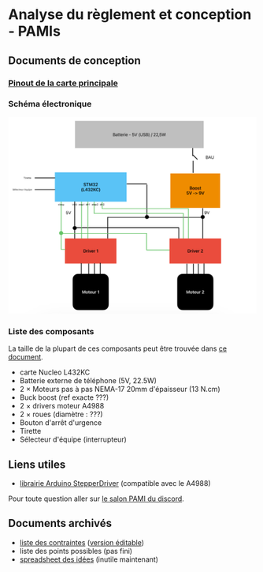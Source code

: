 # Analyse du règlement et conception - PAMIs

## Documents de conception

### [Pinout de la carte principale](https://docs.google.com/spreadsheets/d/1nnAxQa-xgVzteT0e-WYy9qsg8co_bPJd0W1cznvzzPQ/edit?usp=sharing)

### Schéma électronique

![schéma électronique](./schema_elec_PAMI.png)

### Liste des composants

La taille de la plupart de ces composants peut être trouvée dans [ce document](./composants.csv).

- carte Nucleo L432KC
- Batterie externe de téléphone (5V, 22.5W)
- 2 $\times$ Moteurs pas à pas NEMA-17 20mm d'épaisseur (13 N.cm)
- Buck boost (ref exacte ???)
- 2 $\times$ drivers moteur A4988
- 2 $\times$ roues (diamètre : ???)
- Bouton d'arrêt d'urgence
- Tirette 
- Sélecteur d'équipe (interrupteur)

## Liens utiles 

- [librairie Arduino StepperDriver](https://github.com/laurb9/StepperDriver/) (compatible avec le A4988)

Pour toute question aller sur [le salon PAMI du discord](https://discord.gg/RnYkBRJE7z).

## Documents archivés 

- [liste des contraintes](./Contraintes%20PAMIs.pdf) ([version éditable](https://docs.google.com/drawings/d/1aNA5bNJc2DdUMf7WPIdK8QOshezXf-j2Hv97i4UfBy4/edit?usp=sharing))
- liste des points possibles (pas fini)
- [spreadsheet des idées](https://docs.google.com/spreadsheets/d/1GuigQY19NkE2jPr05z4DLiZ8AFi4P-pAyoT_fMEKkbg/edit?usp=sharing) (inutile maintenant)

